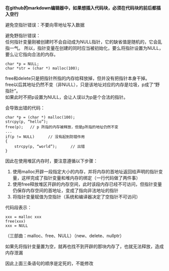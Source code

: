 **在github的markdown编辑器中，如果想插入代码块，必须在代码块的前后都插入空行**<br>

避免空指针错误：不要向零地址写入数据  

避免野指针错误：<br>
任何指针变量刚被创建时不会自动成为NULL指针，它的缺省值是随机的，它会乱指一气。
所以，指针变量在创建的同时应当被初始化，要么将指针设置为NULL，要么让它指向合法的内存。<br>

	char *p = NULL;
	char *str = (char *) malloc(100);

free和delete只是把指针所指的内存给释放掉，但并没有把指针本身干掉。<br>
free以后其地址仍然不变（非NULL），只是该地址对应的内存是垃圾，p成了“野指针”。<br>
如果此时不把p设置为NULL，会让人误以为p是个合法的指针。<br>

会导致出错的代码：<br>

	char *p = (char *) malloc(100);
	strcpy(p, “hello”);
	free(p);   // p 所指的内存被释放，但是p所指的地址仍然不变
	...
	if(p != NULL)      // 没有起到防错作用
	{
		strcpy(p, “world”);      // 出错
	}

因此在使用堆区内存时，要注意遵循以下步骤：<br>
1. 使用malloc开辟一段指定大小的内存，并将内存的首地址返回给声明的指针变量，这样完成了指针变量和堆内存的绑定（一行代码做了两件事）<br>
2. 使用free释放堆区开辟的内存空间，此时该段内存已经不可访问，但指针变量仍保存内存空间的首地址，变成了指向非法地址的指针<br>
3. 将指针变量赋值为空指针（系统和编译器决定了空指针不可访问）<br>

代码段表示：<br>

	xxx = malloc xxx
	free(xxx)
	xxx = NULL

（三部曲：malloc、free、NULL）（new、delete、nullptr）<br>

如果先将指针变量置为空，就再也找不到开辟的那块内存了，也就无法释放，造成内存泄漏<br>

因此上面三条语句的顺序是定死的，不能修改
